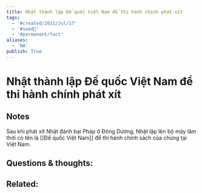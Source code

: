 ```yaml
---
title: Nhật thành lập Đế quốc Việt Nam để thi hành chính phát xít
tags:
  - '#created/2021/Jul/17'
  - '#seed🥜'
  - '#permanent/fact'
aliases:
  - 'NA'
publish: True
---
```

# Nhật thành lập Đế quốc Việt Nam để thi hành chính phát xít

## Notes
Sau khi phát xít Nhật đánh bại Pháp ở Đông Dương, Nhật lập lên bộ máy lâm thời có tên là [[Đế quốc Việt Nam]] để thi hành chính sách của chúng tại Việt Nam.

## Questions & thoughts:

## Related:
